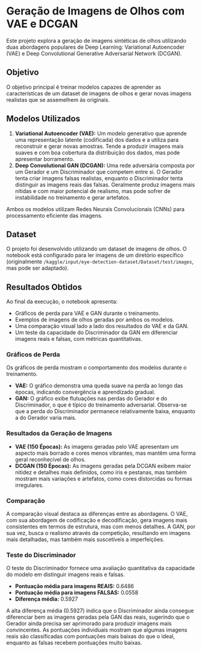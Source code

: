 # Geração de Imagens de Olhos com VAE e DCGAN

Este projeto explora a geração de imagens sintéticas de olhos utilizando duas abordagens populares de Deep Learning: Variational Autoencoder (VAE) e Deep Convolutional Generative Adversarial Network (DCGAN).

## Objetivo

O objetivo principal é treinar modelos capazes de aprender as características de um dataset de imagens de olhos e gerar novas imagens realistas que se assemelhem às originais.

## Modelos Utilizados

1.  **Variational Autoencoder (VAE):** Um modelo generativo que aprende uma representação latente (codificada) dos dados e a utiliza para reconstruir e gerar novas amostras. Tende a produzir imagens mais suaves e com boa cobertura da distribuição dos dados, mas pode apresentar borramento.
2.  **Deep Convolutional GAN (DCGAN):** Uma rede adversária composta por um Gerador e um Discriminador que competem entre si. O Gerador tenta criar imagens falsas realistas, enquanto o Discriminador tenta distinguir as imagens reais das falsas. Geralmente produz imagens mais nítidas e com maior potencial de realismo, mas pode sofrer de instabilidade no treinamento e gerar artefatos.

Ambos os modelos utilizam Redes Neurais Convolucionais (CNNs) para processamento eficiente das imagens.

## Dataset

O projeto foi desenvolvido utilizando um dataset de imagens de olhos. O notebook está configurado para ler imagens de um diretório específico (originalmente `/kaggle/input/eye-detection-dataset/Dataset/test/images`, mas pode ser adaptado).

## Resultados Obtidos

Ao final da execução, o notebook apresenta:

* Gráficos de perda para VAE e GAN durante o treinamento.
* Exemplos de imagens de olhos geradas por ambos os modelos.
* Uma comparação visual lado a lado dos resultados do VAE e da GAN.
* Um teste da capacidade do Discriminador da GAN em diferenciar imagens reais e falsas, com métricas quantitativas.

### Gráficos de Perda

Os gráficos de perda mostram o comportamento dos modelos durante o treinamento.

* **VAE:** O gráfico demonstra uma queda suave na perda ao longo das épocas, indicando convergência e aprendizado gradual.
* **GAN:** O gráfico exibe flutuações nas perdas do Gerador e do Discriminador, o que é típico do treinamento adversarial. Observa-se que a perda do Discriminador permanece relativamente baixa, enquanto a do Gerador varia mais.

### Resultados da Geração de Imagens

* **VAE (150 Épocas):** As imagens geradas pelo VAE apresentam um aspecto mais borrado e cores menos vibrantes, mas mantêm uma forma geral reconhecível de olhos.
* **DCGAN (150 Épocas):** As imagens geradas pela DCGAN exibem maior nitidez e detalhes mais definidos, como íris e pestanas, mas também mostram mais variações e artefatos, como cores distorcidas ou formas irregulares.

### Comparação

A comparação visual destaca as diferenças entre as abordagens. O VAE, com sua abordagem de codificação e decodificação, gera imagens mais consistentes em termos de estrutura, mas com menos detalhes. A GAN, por sua vez, busca o realismo através da competição, resultando em imagens mais detalhadas, mas também mais suscetíveis a imperfeições.

### Teste do Discriminador

O teste do Discriminador fornece uma avaliação quantitativa da capacidade do modelo em distinguir imagens reais e falsas.

* **Pontuação média para imagens REAIS:** 0.6486
* **Pontuação média para imagens FALSAS:** 0.0558
* **Diferença média:** 0.5927

A alta diferença média (0.5927) indica que o Discriminador ainda consegue diferenciar bem as imagens geradas pela GAN das reais, sugerindo que o Gerador ainda precisa ser aprimorado para produzir imagens mais convincentes. As pontuações individuais mostram que algumas imagens reais são classificadas com pontuações mais baixas do que o ideal, enquanto as falsas recebem pontuações muito baixas.
